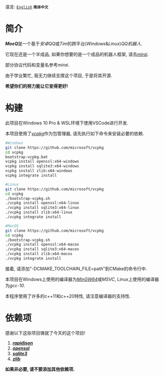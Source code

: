 语言: [`English`](https://github.com/YuFanXing/MoeQ/blob/master/README.md) **`简体中文`**

# 简介

***MoeQ***是一个基于*安卓QQ*或*Tim*的跨平台(*Windows*&*Linux*)*QQ机器人*.

它现在还是一个半成品, 如果你想要的是一个成品的机器人框架, 请去[*mirai*](https://www.google.com).

部分协议代码和变量名参考*mirai*.

由于学业繁忙, 我无力继续支撑这个项目, 于是将其开源.

**希望你们的努力能让它变得更好!**

# 构建

此项目在Windows 10 Pro & WSL环境下使用VSCode进行开发.

本项目使用了[*vcpkg*](https://github.com/Microsoft/vcpkg)作为包管理器, 请先执行如下命令来安装必要的依赖.

```bash
#Windows
git clone https://github.com/microsoft/vcpkg
cd vcpkg
bootstrap-vcpkg.bat
vcpkg install openssl:x64-windows
vcpkg install sqlite3:x64-windows
vcpkg install zlib:x64-windows
vcpkg integrate install

#Linux
git clone https://github.com/microsoft/vcpkg
cd vcpkg
./bootstrap-vcpkg.sh
./vcpkg install openssl:x64-linux
./vcpkg install sqlite3:x64-linux
./vcpkg install zlib:x64-linux
./vcpkg integrate install

#MacOS
git clone https://github.com/microsoft/vcpkg
cd vcpkg
./bootstrap-vcpkg.sh
./vcpkg install openssl:x64-macos
./vcpkg install sqlite3:x64-macos
./vcpkg install zlib:x64-macos
./vcpkg integrate install
```

接着, 请添加"-DCMAKE_TOOLCHAIN_FILE=path"到CMake的命令行中.

本项目在Windows上使用的编译器为[*MinGW64*](http://winlibs.com/)或*MSVC*, Linux上使用的编译器为*gcc-10*.

本程序使用了许多的c++11和c++20特性, 请注意编译器的支持性.

# 依赖项

感谢以下这些项目铸就了今天的这个项目!

1. ***[rapidjson](https://github.com/Tencent/rapidjson)***
2. ***[openssl](https://github.com/openssl/openssl)***
3. ***[sqlite3](https://sqlite.org/)***
4. ***[zlib](https://github.com/madler/zlib)***

**如果非必要, 请不要添加其他依赖项.**

